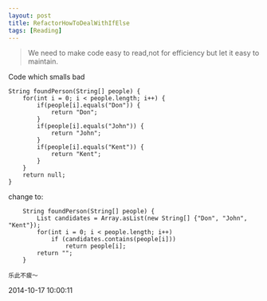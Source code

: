 ```yaml
---
layout: post
title: RefactorHowToDealWithIfElse
tags: [Reading]
---
```


>We need to make code easy to read,not for efficiency but let it easy to maintain.

Code which smalls bad

```
String foundPerson(String[] people) {
	for(int i = 0; i < people.length; i++) {
		if(people[i].equals("Don")) {
			return "Don";
		}
		if(people[i].equals("John")) {
			return "John";
		}
		if(people[i].equals("Kent")) {
			return "Kent";
		}
	}
	return null;
}
```

change to:

```
	String foundPerson(String[] people) {
		List candidates = Array.asList(new String[] {"Don", "John", "Kent"});
		for(int i = 0; i < people.length; i++)
			if (candidates.contains(people[i]))
				return people[i];
		return "";		
	}
```
	乐此不疲～

2014-10-17 10:00:11






























